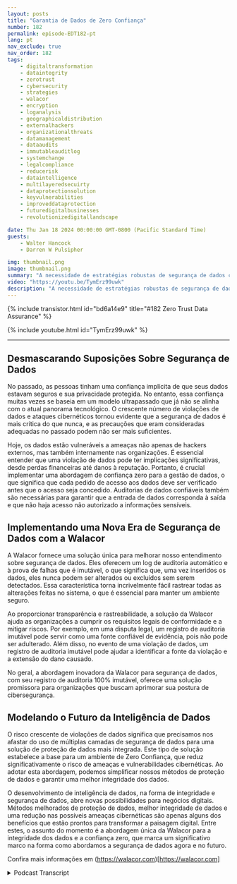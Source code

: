 ```yaml
---
layout: posts
title: "Garantia de Dados de Zero Confiança"
number: 182
permalink: episode-EDT182-pt
lang: pt
nav_exclude: true
nav_order: 182
tags:
    - digitaltransformation
    - dataintegrity
    - zerotrust
    - cybersecurity
    - strategies
    - walacor
    - encryption
    - loganalysis
    - geographicaldistribution
    - externalhackers
    - organizationalthreats
    - datamanagement
    - dataaudits
    - immutableauditlog
    - systemchange
    - legalcompliance
    - reducerisk
    - dataintelligence
    - multilayeredsecuirty
    - dataprotectionsolution
    - keyvulnerabilities
    - improveddataprotection
    - futuredigitalbusinesses
    - revolutionizedigitallandscape

date: Thu Jan 18 2024 00:00:00 GMT-0800 (Pacific Standard Time)
guests:
    - Walter Hancock
    - Darren W Pulsipher

img: thumbnail.png
image: thumbnail.png
summary: "A necessidade de estratégias robustas de segurança de dados cresceu exponencialmente na era digital, tornando-se uma prioridade máxima para empresas em todo o mundo. O especialista em cibersegurança e CTO da Walacor, Walter Hancock, oferece uma visão perspicaz sobre a importância da integridade dos dados e uma abordagem de confiança zero nos regimes de cibersegurança atuais."
video: "https://youtu.be/TymErz99uwk"
description: "A necessidade de estratégias robustas de segurança de dados cresceu exponencialmente na era digital, tornando-se uma prioridade máxima para empresas em todo o mundo. O especialista em cibersegurança e CTO da Walacor, Walter Hancock, oferece uma visão perspicaz sobre a importância da integridade dos dados e uma abordagem de confiança zero nos regimes de cibersegurança atuais."
---
```


<div>
{% include transistor.html id="bd6a14e9" title="#182 Zero Trust Data Assurance" %}

{% include youtube.html id="TymErz99uwk" %}
</div>

---

## Desmascarando Suposições Sobre Segurança de Dados

No passado, as pessoas tinham uma confiança implícita de que seus dados estavam seguros e sua privacidade protegida. No entanto, essa confiança muitas vezes se baseia em um modelo ultrapassado que já não se alinha com o atual panorama tecnológico. O crescente número de violações de dados e ataques cibernéticos tornou evidente que a segurança de dados é mais crítica do que nunca, e as precauções que eram consideradas adequadas no passado podem não ser mais suficientes.

Hoje, os dados estão vulneráveis a ameaças não apenas de hackers externos, mas também internamente nas organizações. É essencial entender que uma violação de dados pode ter implicações significativas, desde perdas financeiras até danos à reputação. Portanto, é crucial implementar uma abordagem de confiança zero para a gestão de dados, o que significa que cada pedido de acesso aos dados deve ser verificado antes que o acesso seja concedido. Auditorias de dados confiáveis também são necessárias para garantir que a entrada de dados corresponda à saída e que não haja acesso não autorizado a informações sensíveis.

## Implementando uma Nova Era de Segurança de Dados com a Walacor

A Walacor fornece uma solução única para melhorar nosso entendimento sobre segurança de dados. Eles oferecem um log de auditoria automático e à prova de falhas que é imutável, o que significa que, uma vez inseridos os dados, eles nunca podem ser alterados ou excluídos sem serem detectados. Essa característica torna incrivelmente fácil rastrear todas as alterações feitas no sistema, o que é essencial para manter um ambiente seguro.

Ao proporcionar transparência e rastreabilidade, a solução da Walacor ajuda as organizações a cumprir os requisitos legais de conformidade e a mitigar riscos. Por exemplo, em uma disputa legal, um registro de auditoria imutável pode servir como uma fonte confiável de evidência, pois não pode ser adulterado. Além disso, no evento de uma violação de dados, um registro de auditoria imutável pode ajudar a identificar a fonte da violação e a extensão do dano causado.

No geral, a abordagem inovadora da Walacor para segurança de dados, com seu registro de auditoria 100% imutável, oferece uma solução promissora para organizações que buscam aprimorar sua postura de cibersegurança.

## Modelando o Futuro da Inteligência de Dados

O risco crescente de violações de dados significa que precisamos nos afastar do uso de múltiplas camadas de segurança de dados para uma solução de proteção de dados mais integrada. Este tipo de solução estabelece a base para um ambiente de Zero Confiança, que reduz significativamente o risco de ameaças e vulnerabilidades cibernéticas. Ao adotar esta abordagem, podemos simplificar nossos métodos de proteção de dados e garantir uma melhor integridade dos dados.

O desenvolvimento de inteligência de dados, na forma de integridade e segurança de dados, abre novas possibilidades para negócios digitais. Métodos melhorados de proteção de dados, melhor integridade de dados e uma redução nas possíveis ameaças cibernéticas são apenas alguns dos benefícios que estão prontos para transformar a paisagem digital. Entre estes, o assunto do momento é a abordagem única da Walacor para a integridade dos dados e a confiança zero, que marca um significativo marco na forma como abordamos a segurança de dados agora e no futuro.

Confira mais informações em (https://walacor.com)[https://walacor.com]



<details>
<summary> Podcast Transcript </summary>

<p></p>

</details>
